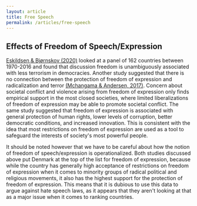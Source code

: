 ```yaml
---
layout: article
title: Free Speech
permalink: /articles/free-speech
---
```


## Effects of Freedom of Speech/Expression

[Eskildsen & Bjørnskov (2020)](https://futurefreespeech.com/wp-content/uploads/2020/06/Freedom-of-Expression-and-Terror-Apr-4.pdf) looked at a panel of 162 countries between 1970-2016 and found that discussion freedom is unambiguously associated with less terrorism in democracies. Another study suggested that there is no connection between the protection of freedom of expression and radicalization and terror [(Mchangama & Andersen, 2017)](http://justitia-int.org/wp-content/uploads/2017/11/Analyse_Ytringsfrihed-Hvad-skal-det-nytte.pdf). Concern about societal conflict and violence arising from freedom of expression only finds empirical support in the most closed societies, where limited liberalizations of freedom of expression may be able to promote societal conflict. The same study suggested that freedom of expression is associated with general protection of human rights, lower levels of corruption, better democratic conditions, and increased innovation. This is consistent with the idea that most restrictions on freedom of expression are used as a tool to safeguard the interests of society's most powerful people.

It should be noted however that we have to be careful about how the notion of freedom of speech/expression is operationalized. Both studies discussed above put Denmark at the top of the list for freedom of expression, because while the country has generally high acceptance of restrictions on freedom of expression when it comes to minority groups of radical political and religious movements, it also has the highest support for the protection of freedom of expression. This means that it is dubious to use this data to argue against hate speech laws, as it appears that they aren't looking at that as a major issue when it comes to ranking countries.
